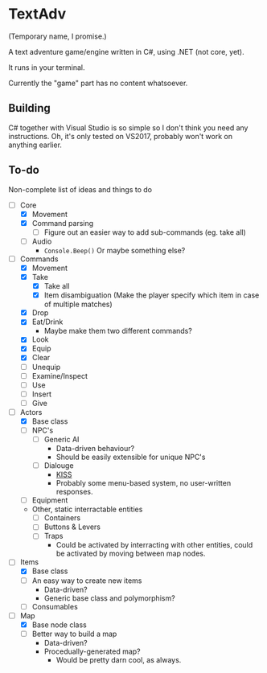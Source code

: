 # TextAdv

(Temporary name, I promise.)

A text adventure game/engine written in C#, using .NET (not core, yet).

It runs in your terminal.

Currently the "game" part has no content whatsoever.

## Building

C# together with Visual Studio is so simple so I don't think you need any
 instructions. Oh, it's only tested on VS2017, probably won't work on anything
 earlier.
 
## To-do

Non-complete list of ideas and things to do

* [ ] Core
	* [x] Movement
	* [x] Command parsing
		* [ ] Figure out an easier way to add sub-commands (eg. take all)
	* [ ] Audio
		* `Console.Beep()` Or maybe something else?
* [ ] Commands
	* [x] Movement
	* [x] Take
		* [x] Take all
		* [x] Item disambiguation (Make the player specify which item in case 
		of multiple matches)
	* [x] Drop
	* [x] Eat/Drink
		* Maybe make them two different commands?
	* [x] Look
	* [x] Equip
	* [x] Clear
	* [ ] Unequip
	* [ ] Examine/Inspect
	* [ ] Use
	* [ ] Insert
	* [ ] Give
* [ ] Actors
	* [x] Base class
	* [ ] NPC's
		* [ ] Generic AI
			* Data-driven behaviour?
			* Should be easily extensible for unique NPC's
		* [ ] Dialouge
			* [KISS](https://en.wikipedia.org/wiki/KISS_principle)
			* Probably some menu-based system, no user-written responses.
	* [ ] Equipment
	* Other, static interractable entities
		* [ ] Containers
		* [ ] Buttons & Levers
		* [ ] Traps
			* Could be activated by interracting with other entities, could be 
			activated by moving between map nodes.
* [ ] Items
	* [x] Base class
	* [ ] An easy way to create new items
		* Data-driven?
		* Generic base class and polymorphism?
	* [ ] Consumables
* [ ] Map
	* [x] Base node class
	* [ ] Better way to build a map
		* Data-driven?
		* Procedually-generated map?
			* Would be pretty darn cool, as always.